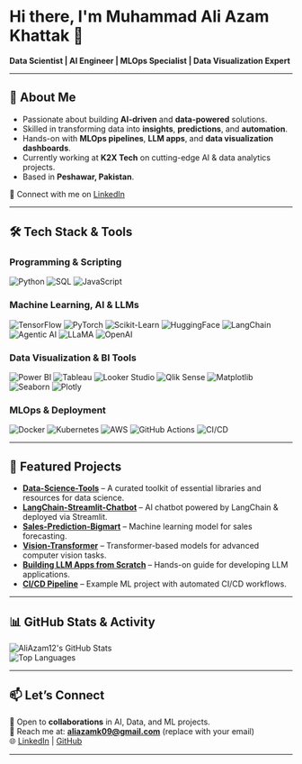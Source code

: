# Hi there, I'm **Muhammad Ali Azam Khattak** 👋  

**Data Scientist | AI Engineer | MLOps Specialist | Data Visualization Expert**

---

## 🚀 About Me

- Passionate about building **AI-driven** and **data-powered** solutions.  
- Skilled in transforming data into **insights**, **predictions**, and **automation**.  
- Hands-on with **MLOps pipelines**, **LLM apps**, and **data visualization dashboards**.  
- Currently working at **K2X Tech** on cutting-edge AI & data analytics projects.  
- Based in **Peshawar, Pakistan**.  

📌 Connect with me on [LinkedIn](https://www.linkedin.com/in/aliazamm)  

---

## 🛠️ Tech Stack & Tools  

### **Programming & Scripting**  
![Python](https://img.shields.io/badge/Python-3776AB?style=for-the-badge&logo=python&logoColor=white)
![SQL](https://img.shields.io/badge/SQL-4479A1?style=for-the-badge&logo=MySQL&logoColor=white)
![JavaScript](https://img.shields.io/badge/JavaScript-F7E018?style=for-the-badge&logo=javascript&logoColor=black)

### **Machine Learning, AI & LLMs**  
![TensorFlow](https://img.shields.io/badge/TensorFlow-FF6F00?style=for-the-badge&logo=tensorflow&logoColor=white)
![PyTorch](https://img.shields.io/badge/PyTorch-EE4C2C?style=for-the-badge&logo=pytorch&logoColor=white)
![Scikit-Learn](https://img.shields.io/badge/ScikitLearn-F7931E?style=for-the-badge&logo=scikit-learn&logoColor=white)
![HuggingFace](https://img.shields.io/badge/HuggingFace-FFD21E?style=for-the-badge&logo=huggingface&logoColor=black)
![LangChain](https://img.shields.io/badge/LangChain-0F9D58?style=for-the-badge&logoColor=white)
![Agentic AI](https://img.shields.io/badge/Agentic_AI-FF4B4B?style=for-the-badge&logoColor=white)
![LLaMA](https://img.shields.io/badge/LLaMA_Model-800080?style=for-the-badge&logoColor=white)
![OpenAI](https://img.shields.io/badge/OpenAI-412991?style=for-the-badge&logo=openai&logoColor=white)

### **Data Visualization & BI Tools**  
![Power BI](https://img.shields.io/badge/PowerBI-F2C811?style=for-the-badge&logo=power-bi&logoColor=black)
![Tableau](https://img.shields.io/badge/Tableau-E97627?style=for-the-badge&logo=tableau&logoColor=white)
![Looker Studio](https://img.shields.io/badge/Looker_Studio-4285F4?style=for-the-badge&logo=googleanalytics&logoColor=white)
![Qlik Sense](https://img.shields.io/badge/Qlik_Sense-4CAF50?style=for-the-badge&logo=qlik&logoColor=white)
![Matplotlib](https://img.shields.io/badge/Matplotlib-11557c?style=for-the-badge&logo=matplotlib&logoColor=white)
![Seaborn](https://img.shields.io/badge/Seaborn-4B8BBE?style=for-the-badge&logo=python&logoColor=white)
![Plotly](https://img.shields.io/badge/Plotly-3F4F75?style=for-the-badge&logo=plotly&logoColor=white)

### **MLOps & Deployment**  
![Docker](https://img.shields.io/badge/Docker-2496ED?style=for-the-badge&logo=docker&logoColor=white)
![Kubernetes](https://img.shields.io/badge/Kubernetes-326CE5?style=for-the-badge&logo=kubernetes&logoColor=white)
![AWS](https://img.shields.io/badge/AWS-232F3E?style=for-the-badge&logo=amazon-aws&logoColor=white)
![GitHub Actions](https://img.shields.io/badge/GitHub_Actions-2088FF?style=for-the-badge&logo=github-actions&logoColor=white)
![CI/CD](https://img.shields.io/badge/CI%2FCD-000000?style=for-the-badge&logo=git&logoColor=white)

---

## 📂 Featured Projects

- **[Data-Science-Tools](https://github.com/AliAzam12/Data-Science-Tools)** – A curated toolkit of essential libraries and resources for data science.  
- **[LangChain-Streamlit-Chatbot](https://github.com/AliAzam12/LangChain-Streamlit-Chatbot)** – AI chatbot powered by LangChain & deployed via Streamlit.  
- **[Sales-Prediction-Bigmart](https://github.com/AliAzam12/Sales-Prediction-Bigmart)** – Machine learning model for sales forecasting.  
- **[Vision-Transformer](https://github.com/AliAzam12/Vision-Transformer)** – Transformer-based models for advanced computer vision tasks.  
- **[Building LLM Apps from Scratch](https://github.com/AliAzam12/building-llm-applications-from-scratch)** – Hands-on guide for developing LLM applications.  
- **[CI/CD Pipeline](https://github.com/AliAzam12/CI-CD-Pipeline)** – Example ML project with automated CI/CD workflows.  

---

## 📊 GitHub Stats & Activity  

![AliAzam12's GitHub Stats](https://github-readme-stats.vercel.app/api?username=AliAzam12&show_icons=true&theme=radical)  
![Top Languages](https://github-readme-stats.vercel.app/api/top-langs/?username=AliAzam12&layout=compact&theme=radical)  

---

## 📫 Let’s Connect  
💬 Open to **collaborations** in AI, Data, and ML projects.  
📧 Reach me at: **aliazamk09@gmail.com** (replace with your email)  
🌐 [LinkedIn](https://www.linkedin.com/in/aliazamm) | [GitHub](https://github.com/AliAzam12)

---
